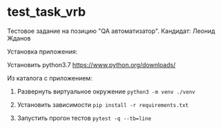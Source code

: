 # test_task_vrb

Тестовое задание на позицию "QA автоматизатор".
Кандидат: Леонид Жданов

Установка приложения:

Установить python3.7
https://www.python.org/downloads/

Из каталога с приложением:
1. Развернуть виртуальное окружение
```python3 -m venv ./venv```

2. Установить зависимости ```pip install -r requirements.txt```

3. Запустить прогон тестов ```pytest -q --tb=line```

